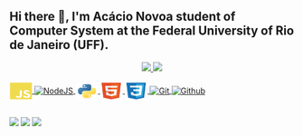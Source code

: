 ## Hi there 👋, I'm Acácio Novoa student of Computer System at the Federal University of Rio de Janeiro (UFF).

<div align="center">
  <a href="https://github.com/kcildo">
  <img height="180em" src="https://github-readme-stats.vercel.app/api?username=kcildo&show_icons=true&theme=dracula&include_all_commits=true&count_private=true"/>
  <img height="180em" src="https://github-readme-stats.vercel.app/api/top-langs/?username=kcildo&layout=compact&langs_count=7&theme=dracula"/>
</div>
<div style="display: inline_block"><br>
  <img align="center" alt="Js" height="30" width="40" src="https://raw.githubusercontent.com/devicons/devicon/master/icons/javascript/javascript-plain.svg">
  <img align="center" alt="NodeJS" height="30" width="40" src="https://upload.wikimedia.org/wikipedia/commons/thumb/d/d9/Node.js_logo.svg/120px-Node.js_logo.svg.png?20170401104355">
  <img align="center" alt="Python" height="30" width="40" src="https://raw.githubusercontent.com/devicons/devicon/master/icons/python/python-original.svg">
  <img align="center" alt="HTML" height="30" width="40" src="https://raw.githubusercontent.com/devicons/devicon/master/icons/html5/html5-original.svg">
  <img align="center" alt="CSS" height="30" width="40" src="https://raw.githubusercontent.com/devicons/devicon/master/icons/css3/css3-original.svg">
  <img align="center" alt="Git" height="30" width="40" src="https://raw.githubusercontent.com/jmnote/z-icons/master/svg/git.svg">
  <img align="center" alt="Github" height="30" width="40" src="https://raw.githubusercontent.com/jmnote/z-icons/master/svg/github.svg">
</div>
 
##
  
<div> 
  <a href="https://www.instagram.com/acacio_novoa/" target="_blank"><img align= "center" src="https://img.shields.io/badge/Instagram-993399?style=for-the-badge&logo=instagram&logoColor=white" target="_blank"></a>
  <a href = "mailto:acaciomonteiro5@uff.id.br"><img align= "center" src="https://img.shields.io/badge/Gmail-D14836?style=for-the-badge&logo=gmail&logoColor=white" target="_blank"></a>
  <a href="https://www.linkedin.com/in/acacionovoa/" target="_blank"><img align= "center" src="https://img.shields.io/badge/-LinkedIn-%230077B5?style=for-the-badge&logo=linkedin&logoColor=white" target="_blank"></a> 
 
</div>
